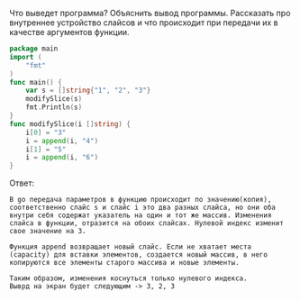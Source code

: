 Что выведет программа? Объяснить вывод программы. Рассказать про внутреннее устройство слайсов и что происходит при передачи их в качестве аргументов функции.

```go
package main
import (
	"fmt"
)
func main() {
	var s = []string{"1", "2", "3"}
	modifySlice(s)
	fmt.Println(s)
}
func modifySlice(i []string) {
	i[0] = "3"
	i = append(i, "4")
	i[1] = "5"
	i = append(i, "6")
}
```

Ответ:
```
В go передача параметров в функцию происходит по значению(копия), соответственно слайс s и слайс i это два разных слайса, но они оба внутри себя содержат указатель на один и тот же массив. Изменения слайса в функции, отразится на обоих слайсах. Нулевой индекс изменит свое значение на 3.

Функция append возвращает новый слайс. Если не хватает места (capacity) для вставки элементов, создается новый массив, в него копируются все элементы старого массива и новые элементы.

Таким образом, изменения коснуться только нулевого индекса.
Выврд на экран будет следующим -> 3, 2, 3